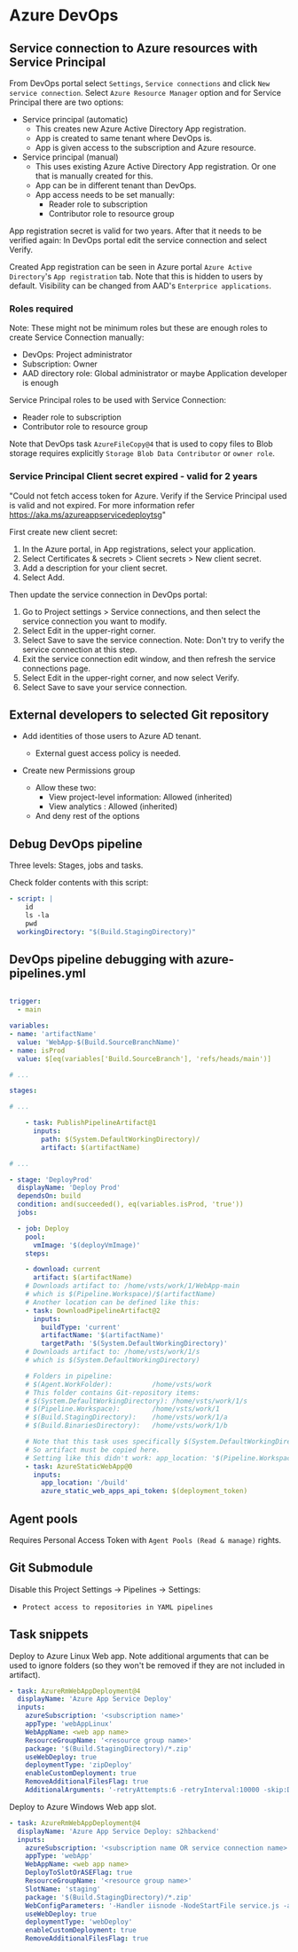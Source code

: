 # Azure DevOps

## Service connection to Azure resources with Service Principal

From DevOps portal select `Settings`, `Service connections` and click `New service connection`. Select `Azure Resource Manager` option and for Service Principal there are two options:

- Service principal (automatic)
  - This creates new Azure Active Directory App registration.
  - App is created to same tenant where DevOps is.
  - App is given access to the subscription and Azure resource.
- Service principal (manual)
  - This uses existing Azure Active Directory App registration. Or one that is manually created for this.
  - App can be in different tenant than DevOps.
  - App access needs to be set manually:
    - Reader role to subscription
    - Contributor role to resource group

App registration secret is valid for two years. After that it needs to be verified again: In DevOps portal edit the service connection and select Verify.

Created App registration can be seen in Azure portal `Azure Active Directory`'s `App registration` tab. Note that this is hidden to users by default. Visibility can be changed from AAD's `Enterprice applications`.

### Roles required

Note: These might not be minimum roles but these are enough roles to create Service Connection manually:

- DevOps: Project administrator
- Subscription: Owner
- AAD directory role: Global administrator or maybe Application developer is enough

Service Principal roles to be used with Service Connection:

- Reader role to subscription
- Contributor role to resource group

Note that DevOps task `AzureFileCopy@4` that is used to copy files to Blob storage requires explicitly `Storage Blob Data Contributor` or `owner role`.

### Service Principal Client secret expired - valid for 2 years

"Could not fetch access token for Azure. Verify if the Service Principal used is valid and not expired. For more information refer https://aka.ms/azureappservicedeploytsg"

First create new client secret:

1. In the Azure portal, in App registrations, select your application.
2. Select Certificates & secrets > Client secrets > New client secret.
3. Add a description for your client secret.
4. Select Add.

Then update the service connection in DevOps portal:

1. Go to Project settings > Service connections, and then select the service connection you want to modify.
2. Select Edit in the upper-right corner.
3. Select Save to save the service connection. Note: Don't try to verify the service connection at this step.
4. Exit the service connection edit window, and then refresh the service connections page.
5. Select Edit in the upper-right corner, and now select Verify.
6. Select Save to save your service connection.


## External developers to selected Git repository

- Add identities of those users to Azure AD tenant.

  - External guest access policy is needed.

- Create new Permissions group
  - Allow these two:
    - View project-level information: Allowed (inherited)
    - View analytics : Allowed (inherited)
  - And deny rest of the options

## Debug DevOps pipeline

Three levels: Stages, jobs and tasks.

Check folder contents with this script:

```yml
- script: |
    id
    ls -la
    pwd
  workingDirectory: "$(Build.StagingDirectory)"
```

## DevOps pipeline debugging with azure-pipelines.yml

```yml

trigger:
  - main

variables:
- name: 'artifactName'
  value: 'WebApp-$(Build.SourceBranchName)'
- name: isProd
  value: $[eq(variables['Build.SourceBranch'], 'refs/heads/main')]

# ...

stages:

# ...

    - task: PublishPipelineArtifact@1
      inputs:
        path: $(System.DefaultWorkingDirectory)/
        artifact: $(artifactName)

# ...

- stage: 'DeployProd'
  displayName: 'Deploy Prod'
  dependsOn: build
  condition: and(succeeded(), eq(variables.isProd, 'true'))
  jobs:

  - job: Deploy
    pool:
      vmImage: '$(deployVmImage)'
    steps:

    - download: current
      artifact: $(artifactName)
    # Downloads artifact to: /home/vsts/work/1/WebApp-main
    # which is $(Pipeline.Workspace)/$(artifactName)
    # Another location can be defined like this:
    - task: DownloadPipelineArtifact@2
      inputs:
        buildType: 'current'
        artifactName: '$(artifactName)'
        targetPath: '$(System.DefaultWorkingDirectory)'
    # Downloads artifact to: /home/vsts/work/1/s
    # which is $(System.DefaultWorkingDirectory)

    # Folders in pipeline:
    # $(Agent.WorkFolder):          /home/vsts/work
    # This folder contains Git-repository items:
    # $(System.DefaultWorkingDirectory): /home/vsts/work/1/s
    # $(Pipeline.Workspace):        /home/vsts/work/1
    # $(Build.StagingDirectory):    /home/vsts/work/1/a
    # $(Build.BinariesDirectory):   /home/vsts/work/1/b

    # Note that this task uses specifically $(System.DefaultWorkingDirectory) folder.
    # So artifact must be copied here.
    # Setting like this didn't work: app_location: '$(Pipeline.Workspace)/$(artifactName)/build'
    - task: AzureStaticWebApp@0
      inputs:
        app_location: '/build'
        azure_static_web_apps_api_token: $(deployment_token)
```

## Agent pools

Requires Personal Access Token with `Agent Pools (Read & manage)` rights.



## Git Submodule

Disable this Project Settings -> Pipelines -> Settings:
- `Protect access to repositories in YAML pipelines`

## Task snippets

Deploy to Azure Linux Web app. Note additional arguments that can be used to ignore folders (so they won't be removed if they are not included in artifact).

```yml
- task: AzureRmWebAppDeployment@4
  displayName: 'Azure App Service Deploy'
  inputs:
    azureSubscription: '<subscription name>'
    appType: 'webAppLinux'
    WebAppName: <web app name>
    ResourceGroupName: '<resource group name>'
    package: '$(Build.StagingDirectory)/*.zip'
    useWebDeploy: true
    deploymentType: 'zipDeploy'
    enableCustomDeployment: true
    RemoveAdditionalFilesFlag: true
    AdditionalArguments: '-retryAttempts:6 -retryInterval:10000 -skip:Directory=\\wp-content\\uploads -skip:Directory=\\wp-content\\themes\\my_theme\\assets\\images -skip:Directory=\\wp-content\\webp-express'

```

Deploy to Azure Windows Web app slot.

```yml
- task: AzureRmWebAppDeployment@4
  displayName: 'Azure App Service Deploy: s2hbackend'
  inputs:
    azureSubscription: '<subscription name OR service connection name>'
    appType: 'webApp'
    WebAppName: <web app name>
    DeployToSlotOrASEFlag: true
    ResourceGroupName: '<resource group name>'
    SlotName: 'staging'
    package: '$(Build.StagingDirectory)/*.zip'
    WebConfigParameters: '-Handler iisnode -NodeStartFile service.js -appType node'
    useWebDeploy: true
    deploymentType: 'webDeploy'
    enableCustomDeployment: true
    RemoveAdditionalFilesFlag: true

```
